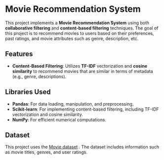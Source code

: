 # Movie Recommendation System

This project implements a **Movie Recommendation System** using both **collaborative filtering** and **content-based filtering** techniques. The goal of this project is to recommend movies to users based on their preferences, past ratings, and movie attributes such as genre, description, etc.

## Features

- **Content-Based Filtering**: Utilizes **TF-IDF** vectorization and **cosine similarity** to recommend movies that are similar in terms of metadata (e.g., genre, descriptions).

## Libraries Used

- **Pandas**: For data loading, manipulation, and preprocessing.
- **Scikit-learn**: For implementing content-based filtering, including TF-IDF vectorization and cosine similarity.
- **NumPy**: For efficient numerical computations.

## Dataset

This project uses the [Movie dataset](https://raw.githubusercontent.com/YBI-Foundation/Dataset/a6bcba4b6f9b87d8f924df1dacad300785571cfe/Movies%20Recommendation.csv) . The dataset includes information such as movie titles, genres, and user ratings.
